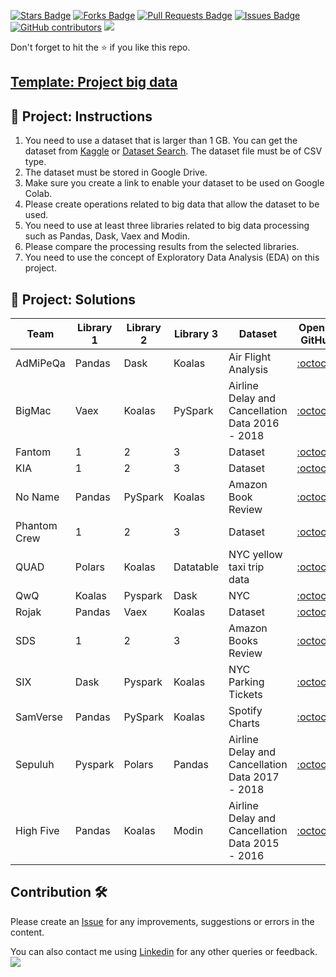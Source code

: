 <a href="https://github.com/drshahizan/Python-big-data/stargazers"><img src="https://img.shields.io/github/stars/drshahizan/Python-big-data" alt="Stars Badge"/></a>
<a href="https://github.com/drshahizan/Python-big-data/network/members"><img src="https://img.shields.io/github/forks/drshahizan/Python-big-data" alt="Forks Badge"/></a>
<a href="https://github.com/drshahizan/Python-big-data/pulls"><img src="https://img.shields.io/github/issues-pr/drshahizan/Python-big-data" alt="Pull Requests Badge"/></a>
<a href="https://github.com/drshahizan/Python-big-data/issues"><img src="https://img.shields.io/github/issues/drshahizan/Python-big-data" alt="Issues Badge"/></a>
<a href="https://github.com/drshahizan/Python-big-data/graphs/contributors"><img alt="GitHub contributors" src="https://img.shields.io/github/contributors/drshahizan/Python-big-data?color=2b9348"></a>
![](https://visitor-badge.glitch.me/badge?page_id=drshahizan/Python-big-data)

Don't forget to hit the :star: if you like this repo.

## [Template: Project big data](https://github.com/drshahizan/Python-big-data/blob/main/Project/Project_big_data.ipynb)

## 🚀 Project: Instructions

1. You need to use a dataset that is larger than 1 GB. You can get the dataset from [Kaggle](https://www.kaggle.com/datasets) or [Dataset Search](https://datasetsearch.research.google.com/). The dataset file must be of CSV type.
2. The dataset must be stored in Google Drive.
3. Make sure you create a link to enable your dataset to be used on Google Colab.
4. Please create operations related to big data that allow the dataset to be used.
5. You need to use at least three libraries related to big data processing such as Pandas, Dask, Vaex and Modin.
6. Please compare the processing results from the selected libraries.
7. You need to use the concept of Exploratory Data Analysis (EDA) on this project.

## 🌟 Project: Solutions

| Team | Library 1 | Library 2 | Library 3 | Dataset |  Open in GitHub |
| ----- | ----- | ------ | ------ |  ------ | :------: | 
| AdMiPeQa | Pandas | Dask | Koalas | Air Flight Analysis | [:octocat:](https://github.com/drshahizan/Python-big-data/tree/main/Project/AdMiPeQa) |
| BigMac | Vaex | Koalas | PySpark | Airline Delay and Cancellation Data 2016 - 2018| [:octocat:](https://github.com/drshahizan/Python-big-data/tree/main/Project/BigMac) |
| Fantom | 1 | 2 | 3 | Dataset | [:octocat:](https://) |
| KIA | 1 | 2 | 3 | Dataset | [:octocat:](https://) |
| No Name | Pandas | PySpark | Koalas | Amazon Book Review | [:octocat:](https://github.com/drshahizan/Python-big-data/tree/main/Project/No%20Name) |
| Phantom Crew | 1 | 2 | 3 | Dataset | [:octocat:](https://) |
| QUAD | Polars | Koalas | Datatable | NYC yellow taxi trip data | [:octocat:](https://) |
| QwQ | Koalas | Pyspark | Dask | NYC | [:octocat:](https://github.com/drshahizan/Python-big-data/tree/main/Project/QwQ) |
| Rojak | Pandas | Vaex | Koalas | Dataset | [:octocat:](https://github.com/drshahizan/Python-big-data/tree/main/Project/Rojak) |
| SDS | 1 | 2 | 3 | Amazon Books Review | [:octocat:](https://github.com/drshahizan/Python-big-data/tree/main/Project/SDS) |
| SIX | Dask | Pyspark | Koalas | NYC Parking Tickets | [:octocat:](https://github.com/drshahizan/Python-big-data/tree/main/Project/SIX) |
| SamVerse | Pandas | PySpark | Koalas | Spotify Charts | [:octocat:](https://github.com/drshahizan/Python-big-data/tree/main/Project/SamVerse) |
| Sepuluh | Pyspark | Polars | Pandas | Airline Delay and Cancellation Data 2017 - 2018 | [:octocat:](https://github.com/drshahizan/Python-big-data/blob/main/Project/Sepuluh/Airline_Delay_and_Cancellation_Data_2017_2018.ipynb) |
| High Five | Pandas | Koalas | Modin | Airline Delay and Cancellation Data 2015 - 2016 | [:octocat:](https://github.com/drshahizan/Python-big-data/blob/main/Project/Sepuluh/Airline_Delay_and_Cancellation_Data_2017_2018.ipynb) |


## Contribution 🛠️
Please create an [Issue](https://github.com/drshahizan/Python_EDA/issues) for any improvements, suggestions or errors in the content.

You can also contact me using [Linkedin](https://www.linkedin.com/in/drshahizan/) for any other queries or feedback.
![](https://visitor-badge.glitch.me/badge?page_id=drshahizan)
